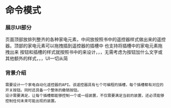 # 命令模式

### 展示UI部分
页面顶部放排列整齐的各种家电元素，中间放按照书中的遥控器样式做出来的遥控器。顶部的家电元素可以拖拽插到遥控器的插槽中
也支持将插槽中的家电元素拖拽出来
按钮和插槽的样式就按照书中的来设计，，，无需考虑为按钮加什么文字或其他额外的样式，，，UI一切从简

### 背景介绍
    需要设计一个家电自动化遥控器的API。该遥控器具有七个可编程的插槽，每个插槽都有对应的开关按钮。同时还具备一个整体的撤销按钮。
    设计需要满足，让每个插槽都能够控制一个或一组装置，不仅需要满足当前的装置，还必须能够控制任何未来可能出现的装置。